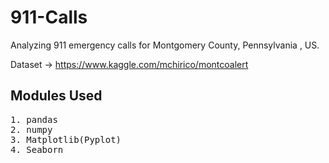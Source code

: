 # 911-Calls

Analyzing 911 emergency calls for Montgomery County, Pennsylvania , US. 

Dataset -> https://www.kaggle.com/mchirico/montcoalert

## Modules Used

<pre>
1. pandas
2. numpy
3. Matplotlib(Pyplot)
4. Seaborn
</pre>



